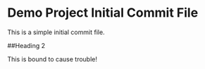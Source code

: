 # Demo Project Initial Commit File

This is a simple initial commit file.

##Heading 2

This is bound to cause trouble!
